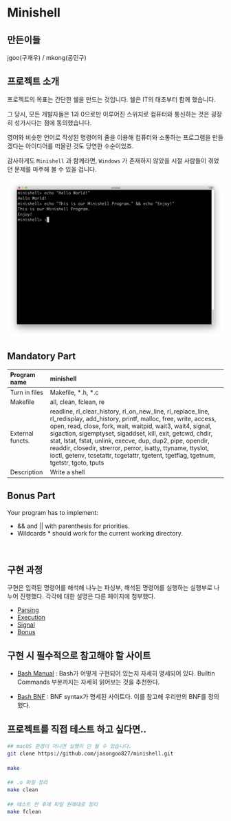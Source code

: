# Minishell

## 만든이들

jgoo(구재우) / mkong(공민구)

## 프로젝트 소개
프로젝트의 목표는 간단한 쉘을 만드는 것입니다. 쉘은 IT의 태초부터 함께 했습니다.

그 당시, 모든 개발자들은 1과 0으로만 이루어진 스위치로 컴퓨터와 통신하는 것은 굉장히 성가시다는 점에 동의했습니다.

영어와 비슷한 언어로 작성된 명령어의 줄을 이용해 컴퓨터와 소통하는 프로그램을 만들겠다는 아이디어를 떠올린 것도 당연한 수순이었죠.

감사하게도 `Minishell` 과 함께라면, `Windows` 가 존재하지 않았을 시절 사람들이 겪었던 문제를 마주해 볼 수 있을 겁니다.


![Minishell](images/Introduction.png)


## Mandatory Part

| Program name | minishell |
|:-------|:-------|
| Turn in files | Makefile, *.h, *.c |
| Makefile | all, clean, fclean, re |
| External functs. | readline, rl_clear_history, rl_on_new_line, rl_replace_line, rl_redisplay, add_history, printf, malloc, free, write, access, open, read, close, fork, wait, waitpid, wait3, wait4, signal, sigaction, sigemptyset, sigaddset, kill, exit, getcwd, chdir, stat, lstat, fstat, unlink, execve, dup, dup2, pipe, opendir, readdir, closedir, strerror, perror, isatty, ttyname, ttyslot, ioctl, getenv, tcsetattr, tcgetattr, tgetent, tgetflag, tgetnum, tgetstr, tgoto, tputs |
| Description | Write a shell

## Bonus Part
Your program has to implement:
-  && and || with parenthesis for priorities.
-  Wildcards * should work for the current working directory.

<br>

## 구현 과정
구현은 입력된 명령어를 해석해 나누는 파싱부, 해석된 명령어를 실행하는 실행부로 나누어 진행했다. 각각에 대한 설명은 다른 페이지에 첨부했다.

- [Parsing](md/Parsing.md)
- [Execution](md/Execute.md)
- [Signal](md/Signal.md)
- [Bonus](md/Bonus.md)

## 구현 시 필수적으로 참고해야 할 사이트

- [Bash Manual](https://www.gnu.org/software/bash/manual/bash.html) : Bash가 어떻게 구현되어 있는지 자세히 명세되어 있다. Builtin Commands 부분까지는 자세히 읽어보는 것을 추천한다.

- [Bash BNF](https://cmdse.github.io/pages/appendix/bash-grammar.html) : BNF syntax가 명세된 사이트다. 이를 참고해 우리만의 BNF를 정의했다.



## 프로젝트를 직접 테스트 하고 싶다면..

```sh
## macOS 환경이 아니면 실행이 안 될 수 있습니다. 
git clone https://github.com/jasongoo827/minishell.git

make

## .o 파일 정리
make clean

## 테스트 한 후에 파일 원래대로 정리
make fclean

```
